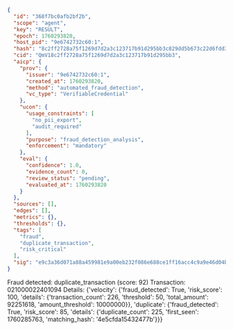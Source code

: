 ```json
{
  "id": "368f7bc0afb2bf2b",
  "scope": "agent",
  "key": "RESULT",
  "epoch": 1760293820,
  "host_pid": "9e6742732c60:1",
  "hash": "8c2ff2728a75f1269d7d2a3c123717b91d295bb3c829dd5b673c22d6fdd3b270",
  "cid": "QmV18c2ff2728a75f1269d7d2a3c123717b91d295bb3",
  "aicp": {
    "prov": {
      "issuer": "9e6742732c60:1",
      "created_at": 1760293820,
      "method": "automated_fraud_detection",
      "vc_type": "VerifiableCredential"
    },
    "ucon": {
      "usage_constraints": [
        "no_pii_export",
        "audit_required"
      ],
      "purpose": "fraud_detection_analysis",
      "enforcement": "mandatory"
    },
    "eval": {
      "confidence": 1.0,
      "evidence_count": 0,
      "review_status": "pending",
      "evaluated_at": 1760293820
    }
  },
  "sources": [],
  "edges": [],
  "metrics": {},
  "thresholds": {},
  "tags": [
    "fraud",
    "duplicate_transaction",
    "risk_critical"
  ],
  "sig": "e9c3a36d071a88a459981e9a00eb232f086e688ce1ff16acc4c9a9e46d04b887"
}
```

Fraud detected: duplicate_transaction (score: 92)
Transaction: 021000022401094
Details: {'velocity': {'fraud_detected': True, 'risk_score': 100, 'details': {'transaction_count': 226, 'threshold': 50, 'total_amount': 92251618, 'amount_threshold': 10000000}}, 'duplicate': {'fraud_detected': True, 'risk_score': 85, 'details': {'duplicate_count': 225, 'first_seen': 1760285763, 'matching_hash': '4e5cfda15432477b'}}}